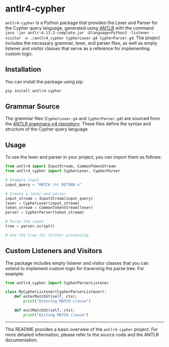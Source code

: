 # antlr4-cypher

`antlr4-cypher` is a Python package that provides the Lexer and Parser for the Cypher query language, generated using [ANTLR](https://github.com/antlr/antlr4) with the command `java -jar antlr-4.13.2-complete.jar -Dlanguage=Python3 -listener -visitor -o ./antlr4_cypher CypherLexer.g4 CypherParser.g4`. The project includes the necessary grammar, lexer, and parser files, as well as empty listener and visitor classes that serve as a reference for implementing custom logic.

## Installation

You can install the package using pip:

```bash
pip install antlr4-cypher
```

## Grammar Source

The grammar files (`CypherLexer.g4` and `CypherParser.g4`) are sourced from the [ANTLR grammars-v4 repository](https://github.com/antlr/grammars-v4/tree/master/cypher). These files define the syntax and structure of the Cypher query language.

## Usage

To use the lexer and parser in your project, you can import them as follows:

```python
from antlr4 import InputStream, CommonTokenStream
from antlr4_cypher import CypherLexer, CypherParser

# Example input
input_query = "MATCH (n) RETURN n"

# Create a lexer and parser
input_stream = InputStream(input_query)
lexer = CypherLexer(input_stream)
token_stream = CommonTokenStream(lexer)
parser = CypherParser(token_stream)

# Parse the input
tree = parser.script()

# Use the tree for further processing
```

## Custom Listeners and Visitors

The package includes empty listener and visitor classes that you can extend to implement custom logic for traversing the parse tree. For example:

```python
from antlr4_cypher import CypherParserListener

class MyCypherListener(CypherParserListener):
    def enterMatchSt(self, ctx):
        print("Entering MATCH clause")

    def exitMatchSt(self, ctx):
        print("Exiting MATCH clause")
```


---

This README provides a basic overview of the `antlr4-cypher` project. For more detailed information, please refer to the source code and the ANTLR documentation.